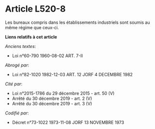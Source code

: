 # Article L520-8

Les bureaux compris dans les établissements industriels sont soumis au même régime que ceux-ci.

**Liens relatifs à cet article**

_Anciens textes_:

  - Loi n°60-790 1960-08-02 ART. 7-II

_Abrogé par_:

  - Loi n°82-1020 1982-12-03 ART. 12 JORF 4 DECEMBRE 1982

_Cité par_:

  - Loi n°2015-1786 du 29 décembre 2015 - art. 50 (V)
  - Arrêté du 30 décembre 2019 - art. 2 (V)
  - Arrêté du 30 décembre 2019 - art. 3 (V)

_Codifié par_:

  - Décret n°73-1022 1973-11-08 JORF 13 NOVEMBRE 1973
